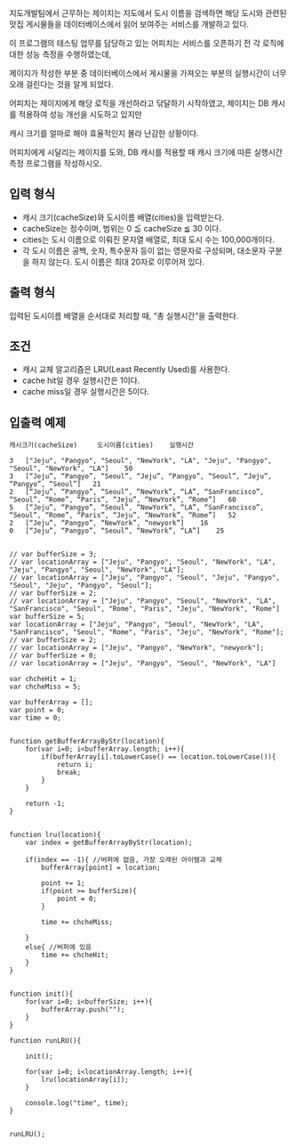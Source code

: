 지도개발팀에서 근무하는 제이지는 지도에서 도시 이름을 검색하면 해당 도시와 관련된 맛집 게시물들을 데이터베이스에서 읽어 보여주는 서비스를 개발하고 있다.

이 프로그램의 테스팅 업무를 담당하고 있는 어피치는 서비스를 오픈하기 전 각 로직에 대한 성능 측정을 수행하였는데, 

제이지가 작성한 부분 중 데이터베이스에서 게시물을 가져오는 부분의 실행시간이 너무 오래 걸린다는 것을 알게 되었다.

어피치는 제이지에게 해당 로직을 개선하라고 닦달하기 시작하였고, 제이지는 DB 캐시를 적용하여 성능 개선을 시도하고 있지만 

캐시 크기를 얼마로 해야 효율적인지 몰라 난감한 상황이다.

어피치에게 시달리는 제이지를 도와, DB 캐시를 적용할 때 캐시 크기에 따른 실행시간 측정 프로그램을 작성하시오.


## 입력 형식

- 캐시 크기(cacheSize)와 도시이름 배열(cities)을 입력받는다.
- cacheSize는 정수이며, 범위는 0 ≦ cacheSize ≦ 30 이다.
- cities는 도시 이름으로 이뤄진 문자열 배열로, 최대 도시 수는 100,000개이다.
- 각 도시 이름은 공백, 숫자, 특수문자 등이 없는 영문자로 구성되며, 대소문자 구분을 하지 않는다. 도시 이름은 최대 20자로 이루어져 있다.

## 출력 형식

입력된 도시이름 배열을 순서대로 처리할 때, “총 실행시간”을 출력한다.

## 조건

- 캐시 교체 알고리즘은 LRU(Least Recently Used)를 사용한다.
- cache hit일 경우 실행시간은 1이다.
- cache miss일 경우 실행시간은 5이다.

## 입출력 예제
```
캐시크기(cacheSize) 	도시이름(cities) 	실행시간

3 	["Jeju", "Pangyo", "Seoul", "NewYork", "LA", "Jeju", "Pangyo", "Seoul", "NewYork", "LA"] 	50
3 	[“Jeju”, “Pangyo”, “Seoul”, “Jeju”, “Pangyo”, “Seoul”, “Jeju”, “Pangyo”, “Seoul”] 	21
2 	[“Jeju”, “Pangyo”, “Seoul”, “NewYork”, “LA”, “SanFrancisco”, “Seoul”, “Rome”, “Paris”, “Jeju”, “NewYork”, “Rome”] 	60
5 	[“Jeju”, “Pangyo”, “Seoul”, “NewYork”, “LA”, “SanFrancisco”, “Seoul”, “Rome”, “Paris”, “Jeju”, “NewYork”, “Rome”] 	52
2 	[“Jeju”, “Pangyo”, “NewYork”, “newyork”] 	16
0 	[“Jeju”, “Pangyo”, “Seoul”, “NewYork”, “LA”] 	25
```


```

// var bufferSize = 3;
// var locationArray = ["Jeju", "Pangyo", "Seoul", "NewYork", "LA", "Jeju", "Pangyo", "Seoul", "NewYork", "LA"];
// var locationArray = ["Jeju", "Pangyo", "Seoul", "Jeju", "Pangyo", "Seoul", "Jeju", "Pangyo", "Seoul"];
// var bufferSize = 2;
// var locationArray = ["Jeju", "Pangyo", "Seoul", "NewYork", "LA", "SanFrancisco", "Seoul", "Rome", "Paris", "Jeju", "NewYork", "Rome"]
var bufferSize = 5;
var locationArray = ["Jeju", "Pangyo", "Seoul", "NewYork", "LA", "SanFrancisco", "Seoul", "Rome", "Paris", "Jeju", "NewYork", "Rome"];
// var bufferSize = 2;
// var locationArray = ["Jeju", "Pangyo", "NewYork", "newyork"];
// var bufferSize = 0;
// var locationArray = ["Jeju", "Pangyo", "Seoul", "NewYork", "LA"]

var chcheHit = 1;
var chcheMiss = 5;

var bufferArray = [];
var point = 0;
var time = 0;


function getBufferArrayByStr(location){
    for(var i=0; i<bufferArray.length; i++){
        if(bufferArray[i].toLowerCase() == location.toLowerCase()){
            return i;
            break;
        }
    }
    
    return -1;
}


function lru(location){
    var index = getBufferArrayByStr(location);

    if(index == -1){ //버퍼에 없음, 가장 오래된 아이템과 교체 
        bufferArray[point] = location;
        
        point += 1;
        if(point >= bufferSize){
            point = 0;
        }

        time += chcheMiss;
        
    }
    else{ //버퍼에 있음
        time += chcheHit;
    }
}


function init(){
    for(var i=0; i<bufferSize; i++){
        bufferArray.push("");
    }
}

function runLRU(){
    
    init();

    for(var i=0; i<locationArray.length; i++){
        lru(locationArray[i]);
    }

    console.log("time", time);
}


runLRU();



```

